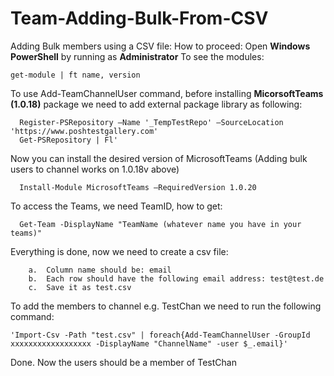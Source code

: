 # Team-Adding-Bulk-From-CSV

Adding Bulk members using a CSV file:
How to proceed:
    Open **Windows PowerShell** by running as **Administrator** 
    To see the modules: 
   
    get-module | ft name, version 
   
   To use Add-TeamChannelUser command, before installing **MicorsoftTeams (1.0.18)** package we need to add external package library as following:
    
      Register-PSRepository –Name '_TempTestRepo' –SourceLocation 'https://www.poshtestgallery.com'
      Get-PSRepository | Fl'
Now you can install the desired version of MicrosoftTeams  (Adding bulk users to channel works on 1.0.18v above)
      
      Install-Module MicrosoftTeams –RequiredVersion 1.0.20
To access the Teams, we need TeamID, how to get:
      
      Get-Team -DisplayName "TeamName (whatever name you have in your teams)"
Everything is done, now we need to create a csv file:
        
        a.	Column name should be: email
        b.	Each row should have the following email address: test@test.de
        c.	Save it as test.csv
To add the members to channel e.g. TestChan we need to run the following command:

    'Import-Csv -Path "test.csv" | foreach{Add-TeamChannelUser -GroupId xxxxxxxxxxxxxxxxxx -DisplayName "ChannelName" -user $_.email}'

Done. Now the users should be a member of TestChan

